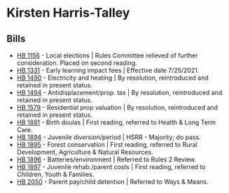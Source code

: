# Kirsten Harris-Talley
## Bills
* [HB 1156](/bill/2021-22/hb/1156/) - Local elections | Rules Committee relieved of further consideration.  Placed on second reading.
* [HB 1331](/bill/2021-22/hb/1331/) - Early learning impact fees | Effective date 7/25/2021.
* [HB 1490](/bill/2021-22/hb/1490/) - Electricity and heating | By resolution, reintroduced and retained in present status.
* [HB 1494](/bill/2021-22/hb/1494/) - Antidisplacement/prop. tax | By resolution, reintroduced and retained in present status.
* [HB 1579](/bill/2021-22/hb/1579/) - Residential prop valuation | By resolution, reintroduced and retained in present status.
* [HB 1881](/bill/2021-22/hb/1881/) - Birth doulas | First reading, referred to Health & Long Term Care.
* [HB 1894](/bill/2021-22/hb/1894/) - Juvenile diversion/period | HSRR - Majority; do pass.
* [HB 1895](/bill/2021-22/hb/1895/) - Forest conservation | First reading, referred to Rural Development, Agriculture & Natural Resources.
* [HB 1896](/bill/2021-22/hb/1896/) - Batteries/environment | Referred to Rules 2 Review.
* [HB 1897](/bill/2021-22/hb/1897/) - Juvenile rehab./parent costs | First reading, referred to Children, Youth & Families.
* [HB 2050](/bill/2021-22/hb/2050/) - Parent pay/child detention | Referred to Ways & Means.
